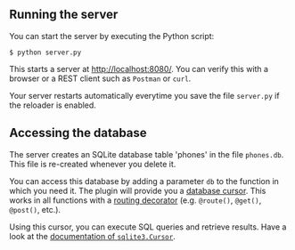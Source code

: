 Running the server
------------------

You can start the server by executing the Python script:

```
$ python server.py
```

This starts a server at [http://localhost:8080/](http://localhost:8080/). You can verify this with a
browser or a REST client such as `Postman` or `curl`.

Your server restarts automatically everytime you save the file `server.py` if
the reloader is enabled.


Accessing the database
----------------------

The server creates an SQLite database table 'phones' in the file `phones.db`.
This file is re-created whenever you delete it.

You can access this database by adding a parameter `db` to the function in which you need it.
The plugin will provide you a [database cursor](https://docs.python.org/2/library/sqlite3.html#sqlite3.Cursor).
This works in all functions with a [routing decorator](http://bottlepy.org/docs/dev/api.html#bottle.Bottle.route)
(e.g. `@route()`, `@get()`, `@post()`, etc.).

Using this cursor, you can execute SQL queries and retrieve results. Have a look at the [documentation
of `sqlite3.Cursor`](https://docs.python.org/2/library/sqlite3.html#sqlite3.Cursor).
